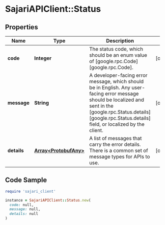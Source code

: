 # SajariAPIClient::Status

## Properties

| Name | Type | Description | Notes |
| ---- | ---- | ----------- | ----- |
| **code** | **Integer** | The status code, which should be an enum value of [google.rpc.Code][google.rpc.Code]. | [optional] |
| **message** | **String** | A developer-facing error message, which should be in English. Any user-facing error message should be localized and sent in the [google.rpc.Status.details][google.rpc.Status.details] field, or localized by the client. | [optional] |
| **details** | [**Array&lt;ProtobufAny&gt;**](ProtobufAny.md) | A list of messages that carry the error details.  There is a common set of message types for APIs to use. | [optional] |

## Code Sample

```ruby
require 'sajari_client'

instance = SajariAPIClient::Status.new(
  code: null,
  message: null,
  details: null
)
```

